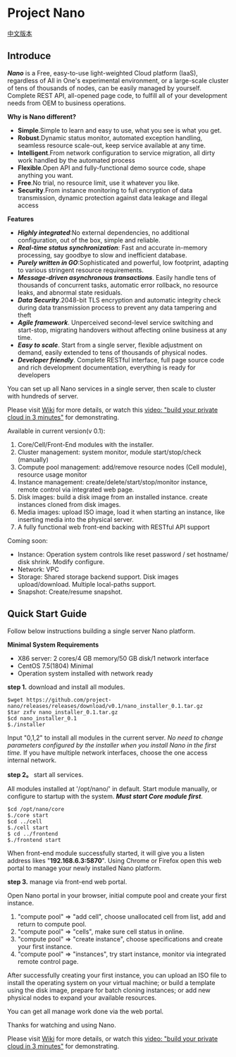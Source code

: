 # Project Nano

[中文版本](README_cn.md)

## Introduce

***Nano*** is a Free, easy-to-use light-weighted Cloud platform (IaaS), regardless of All in One's experimental environment, or a large-scale cluster of tens of thousands of nodes, can be easily managed by yourself. Complete REST API, all-opened page code, to fulfill all of your development needs from OEM to business operations.



**Why is Nano different?**

- **Simple**.Simple to learn and easy to use, what you see is what you get.
- **Robust**.Dynamic status monitor, automated exception handling, seamless resource scale-out, keep service available at any time.
- **Intelligent**.From network configuration to service migration, all dirty work handled by the automated process
- **Flexible**.Open API and fully-functional demo source code, shape anything you want.
- **Free**.No trial, no resource limit, use it whatever you like.
- **Security**.From instance monitoring to full encryption of data transmission, dynamic protection against data leakage and illegal access



**Features**

- ***Highly integrated***:No external dependencies, no additional configuration, out of the box, simple and reliable. 
- ***Real-time status synchronization***: Fast and accurate in-memory processing, say goodbye to slow and inefficient database.
- ***Purely written in GO***:Sophisticated and powerful, low footprint, adapting to various stringent resource requirements.
- ***Message-driven asynchronous transactions***. Easily handle tens of thousands of concurrent tasks, automatic error rollback, no resource leaks, and abnormal state residuals.
- ***Data Security***.2048-bit TLS encryption and automatic integrity check during data transmission process to prevent any data tampering and theft
- ***Agile framework***. Unperceived second-level service switching and start-stop, migrating handovers without affecting online business at any time.
- ***Easy to scale***. Start from a single server, flexible adjustment on demand, easily extended to tens of thousands of physical nodes.
- ***Developer friendly***. Complete RESTful interface, full page source code and rich development documentation, everything is ready for developers



You can set up all Nano services in a single server, then scale to cluster with hundreds of server.


Please visit [Wiki](https://github.com/project-nano/releases/wiki/home_en) for more details, or watch this [video: "build your private cloud in 3 minutes"](https://www.nanos.cloud/en-us/demo.html) for demonstrating.



Available in current version(v 0.1): 

1. Core/Cell/Front-End modules with the installer.
2. Cluster management: system monitor, module start/stop/check (manually) 
3. Compute pool management: add/remove resource nodes (Cell module), resource usage monitor
4. Instance management: create/delete/start/stop/monitor instance, remote control via integrated web page.
5. Disk images: build a disk image from an installed instance. create instances cloned from disk images.
6. Media images: upload ISO image, load it when starting an instance, like inserting media into the physical server.
7. A fully functional web front-end backing with RESTful API support



Coming soon:

- Instance: Operation system controls like reset password / set hostname/ disk shrink. Modify configure.
- Network: VPC
- Storage: Shared storage backend support. Disk images upload/download. Multiple local-paths support.
- Snapshot: Create/resume snapshot.



## Quick Start Guide



Follow below instructions building a single server Nano platform.



**Minimal System Requirements** 

- X86 server: 2 cores/4 GB memory/50 GB disk/1 network interface
- CentOS 7.5(1804) Minimal
- Operation system installed with network ready



**step 1.** download and install all modules.

```
$wget https://github.com/project-nano/releases/releases/download/v0.1/nano_installer_0.1.tar.gz
$tar zxfv nano_installer_0.1.tar.gz
$cd nano_installer_0.1
$./installer
```

Input "0,1,2" to install all modules in the current server. *No need to change parameters configured by the installer when you install Nano in the first time.* If you have multiple network interfaces, choose the one access internal network.



**step 2。** start all services.

All modules installed at '/opt/nano/' in default. Start module manually, or configure to startup with the system. ***Must start Core module first***.

```
$cd /opt/nano/core
$./core start
$cd ../cell
$./cell start
$ cd ../frontend
$./frontend start
```

When front-end module successfully started, it will give you a listen address likes "**192.168.6.3:5870**". Using Chrome or Firefox open this web portal to manage your newly installed Nano platform.



**step 3.** manage via front-end web portal.

Open Nano portal in your browser, initial compute pool and create your first instance.

1. "compute pool" => "add cell", choose unallocated cell from list, add and return to compute pool.
2. "compute pool" => "cells", make sure cell status in online.
3. "compute pool" => "create instance", choose specifications and create your first instance.
4. "compute pool" => "instances", try start instance, monitor via integrated remote control page.



After successfully creating your first instance, you can upload an ISO file to install the operating system on your virtual machine; or build a template using the disk image,  prepare for batch cloning instances; or add new physical nodes to expand your available resources. 

You can get all manage work done via the web portal.

Thanks for watching and using Nano.

Please visit [Wiki](https://github.com/project-nano/releases/wiki/home_en) for more details, or watch this [video: "build your private cloud in 3 minutes"](https://www.nanos.cloud/en-us/demo.html) for demonstrating.







